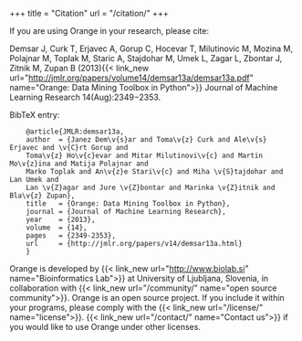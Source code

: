 +++
title = "Citation"
url = "/citation/"
+++


If you are using Orange in your research, please cite:

 Demsar J, Curk T, Erjavec A, Gorup C, Hocevar T, Milutinovic M, Mozina M, Polajnar M, Toplak M, Staric A, Stajdohar M, Umek L, Zagar L, Zbontar J, Zitnik M, Zupan B (2013){{< link_new url="http://jmlr.org/papers/volume14/demsar13a/demsar13a.pdf" name="Orange: Data Mining Toolbox in Python">}}
 Journal of Machine Learning Research 14(Aug):2349−2353.

 BibTeX entry:

        @article{JMLR:demsar13a,
        author  = {Janez Dem\v{s}ar and Toma\v{z} Curk and Ale\v{s} Erjavec and \v{C}rt Gorup and
        Toma\v{z} Ho\v{c}evar and Mitar Milutinovi\v{c} and Martin Mo\v{z}ina and Matija Polajnar and
        Marko Toplak and An\v{z}e Stari\v{c} and Miha \v{S}tajdohar and Lan Umek and
        Lan \v{Z}agar and Jure \v{Z}bontar and Marinka \v{Z}itnik and Bla\v{z} Zupan},
        title   = {Orange: Data Mining Toolbox in Python},
        journal = {Journal of Machine Learning Research},
        year    = {2013},
        volume  = {14},
        pages   = {2349-2353},
        url     = {http://jmlr.org/papers/v14/demsar13a.html}
        }

Orange is developed by {{< link_new url="http://www.biolab.si" name="Bioinformatics Lab">}} at University of Ljubljana, Slovenia, in collaboration with {{< link_new url="/community/" name="open source community">}}.
Orange is an open source project. If you include it within your programs, please comply with the {{< link_new url="/license/" name="license">}}. {{< link_new url="/contact/" name="Contact us">}} if you would like to use Orange under other licenses.

